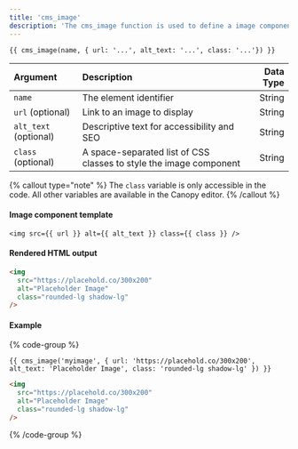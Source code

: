 ```yaml
---
title: 'cms_image'
description: 'The cms_image function is used to define a image component which can be edited on the Canopy editor.'
---
```


```canvas {% process=false %}
{{ cms_image(name, { url: '...', alt_text: '...', class: '...'}) }}
```

| Argument              | Description                                                        | Data Type |
| :-------------------- | :----------------------------------------------------------------- | --------: |
| `name`                | The element identifier                                             |    String |
| `url` (optional)      | Link to an image to display                                        |    String |
| `alt_text` (optional) | Descriptive text for accessibility and SEO                         |    String |
| `class` (optional)    | A space-separated list of CSS classes to style the image component |    String |

{% callout type="note" %}
The `class` variable is only accessible in the code. All other variables are available in the Canopy editor.
{% /callout %}

#### Image component template

```canvas {% process=false %}
<img src={{ url }} alt={{ alt_text }} class={{ class }} />
```

#### Rendered HTML output

```html {% process=false %}
<img
  src="https://placehold.co/300x200"
  alt="Placeholder Image"
  class="rounded-lg shadow-lg"
/>
```

#### Example

{% code-group %}

```canvas {% process=false filename="index.html" %}
{{ cms_image('myimage', { url: 'https://placehold.co/300x200', alt_text: 'Placeholder Image', class: 'rounded-lg shadow-lg' }) }}
```

```html {% process=false filename="Output" %}
<img
  src="https://placehold.co/300x200"
  alt="Placeholder Image"
  class="rounded-lg shadow-lg"
/>
```

{% /code-group %}

